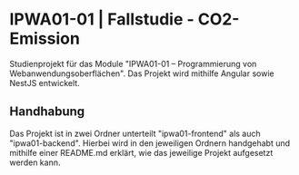 # IPWA01-01 | Fallstudie - CO2-Emission

Studienprojekt für das Module "IPWA01-01 – Programmierung von Webanwendungsoberflächen".
Das Projekt wird mithilfe Angular sowie NestJS entwickelt.

## Handhabung

Das Projekt ist in zwei Ordner unterteilt "ipwa01-frontend" als auch "ipwa01-backend". Hierbei wird in den jeweiligen Ordnern handgehabt und mithilfe einer README.md erklärt, wie das jeweilige Projekt aufgesetzt werden kann.
